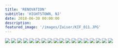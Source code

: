 ```yaml
---
title: 'RENOVATION'
subtitle: 'HIGHTSTOWN, NJ'
date: 2018-06-30 00:00:00
description: 
featured_image: '/images/Zaiser/KIF_011.JPG'
---
```


<div class="gallery" data-columns="2">
	<img src="/images/Zaiser/KIF_0001.JPG">
	<img src="/images/Zaiser/KIF_0002.JPG">
	<img src="/images/Zaiser/KIF_0003.JPG">
	<img src="/images/Zaiser/KIF_0004.JPG">
	<img src="/images/Zaiser/KIF_0005.JPG">
	<img src="/images/Zaiser/KIF_0006.JPG">
	<img src="/images/Zaiser/KIF_007.JPG">
	<img src="/images/Zaiser/KIF_011.JPG">
	<img src="/images/Zaiser/KIF_0011.JPG">
	<img src="/images/Zaiser/KIF_0012.JPG">
	<img src="/images/Zaiser/KIF_0014.JPG">
	<img src="/images/Zaiser/KIF_0015.JPG">
	<img src="/images/Zaiser/KIF_0025.JPG">
	<img src="/images/Zaiser/KIF_026.JPG">
	<img src="/images/Zaiser/KIF_0029.JPG">
	<img src="/images/Zaiser/KIF_0030.JPG">
	<img src="/images/Zaiser/KIF_0031.JPG">
	<img src="/images/Zaiser/KIF_0032.JPG">
</div>
